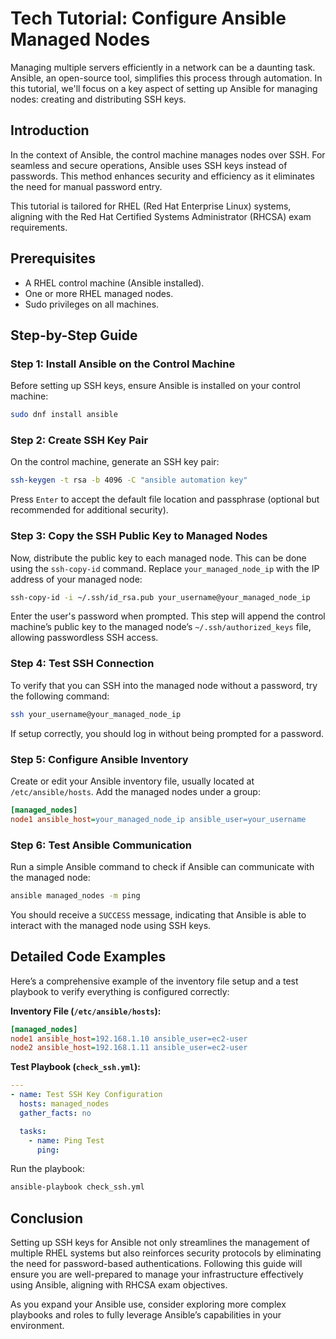 # Tech Tutorial: Configure Ansible Managed Nodes

Managing multiple servers efficiently in a network can be a daunting task. Ansible, an open-source tool, simplifies this process through automation. In this tutorial, we'll focus on a key aspect of setting up Ansible for managing nodes: creating and distributing SSH keys.

## Introduction

In the context of Ansible, the control machine manages nodes over SSH. For seamless and secure operations, Ansible uses SSH keys instead of passwords. This method enhances security and efficiency as it eliminates the need for manual password entry.

This tutorial is tailored for RHEL (Red Hat Enterprise Linux) systems, aligning with the Red Hat Certified Systems Administrator (RHCSA) exam requirements.

## Prerequisites

- A RHEL control machine (Ansible installed).
- One or more RHEL managed nodes.
- Sudo privileges on all machines.

## Step-by-Step Guide

### Step 1: Install Ansible on the Control Machine

Before setting up SSH keys, ensure Ansible is installed on your control machine:

```bash
sudo dnf install ansible
```

### Step 2: Create SSH Key Pair

On the control machine, generate an SSH key pair:

```bash
ssh-keygen -t rsa -b 4096 -C "ansible automation key"
```

Press `Enter` to accept the default file location and passphrase (optional but recommended for additional security).

### Step 3: Copy the SSH Public Key to Managed Nodes

Now, distribute the public key to each managed node. This can be done using the `ssh-copy-id` command. Replace `your_managed_node_ip` with the IP address of your managed node:

```bash
ssh-copy-id -i ~/.ssh/id_rsa.pub your_username@your_managed_node_ip
```

Enter the user's password when prompted. This step will append the control machine’s public key to the managed node’s `~/.ssh/authorized_keys` file, allowing passwordless SSH access.

### Step 4: Test SSH Connection

To verify that you can SSH into the managed node without a password, try the following command:

```bash
ssh your_username@your_managed_node_ip
```

If setup correctly, you should log in without being prompted for a password.

### Step 5: Configure Ansible Inventory

Create or edit your Ansible inventory file, usually located at `/etc/ansible/hosts`. Add the managed nodes under a group:

```ini
[managed_nodes]
node1 ansible_host=your_managed_node_ip ansible_user=your_username
```

### Step 6: Test Ansible Communication

Run a simple Ansible command to check if Ansible can communicate with the managed node:

```bash
ansible managed_nodes -m ping
```

You should receive a `SUCCESS` message, indicating that Ansible is able to interact with the managed node using SSH keys.

## Detailed Code Examples

Here’s a comprehensive example of the inventory file setup and a test playbook to verify everything is configured correctly:

**Inventory File (`/etc/ansible/hosts`):**

```ini
[managed_nodes]
node1 ansible_host=192.168.1.10 ansible_user=ec2-user
node2 ansible_host=192.168.1.11 ansible_user=ec2-user
```

**Test Playbook (`check_ssh.yml`):**

```yaml
---
- name: Test SSH Key Configuration
  hosts: managed_nodes
  gather_facts: no

  tasks:
    - name: Ping Test
      ping:
```

Run the playbook:

```bash
ansible-playbook check_ssh.yml
```

## Conclusion

Setting up SSH keys for Ansible not only streamlines the management of multiple RHEL systems but also reinforces security protocols by eliminating the need for password-based authentications. Following this guide will ensure you are well-prepared to manage your infrastructure effectively using Ansible, aligning with RHCSA exam objectives.

As you expand your Ansible use, consider exploring more complex playbooks and roles to fully leverage Ansible’s capabilities in your environment.